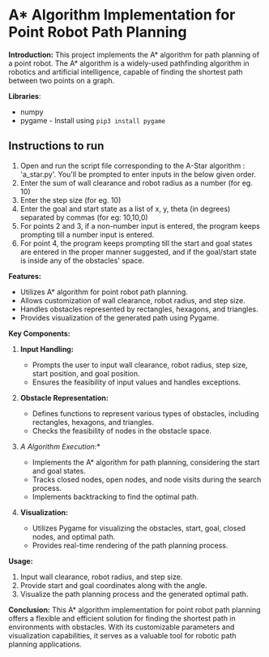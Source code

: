 # A* Algorithm Implementation for Point Robot Path Planning

**Introduction:**
This project implements the A* algorithm for path planning of a point robot. The A* algorithm is a widely-used pathfinding algorithm in robotics and artificial intelligence, capable of finding the shortest path between two points on a graph.

**Libraries**:
* numpy
* pygame - Install using ```pip3 install pygame```

## Instructions to run
1. Open and run the script file corresponding to the A-Star algorithm : 'a_star.py'. You'll be prompted to enter inputs in the below given order.
2. Enter the sum of wall clearance and robot radius as a number (for eg. 10)
3. Enter the step size (for eg. 10)
4. Enter the goal and start state as a list of x, y, theta (in degrees) separated by commas (for eg: 10,10,0)
5. For points 2 and 3, if a non-number input is entered, the program keeps prompting till a number input is entered.
6. For point 4, the program keeps prompting till the start and goal states are entered in the proper manner suggested, and if the goal/start state is inside any of the obstacles' space.

**Features:**
- Utilizes A* algorithm for point robot path planning.
- Allows customization of wall clearance, robot radius, and step size.
- Handles obstacles represented by rectangles, hexagons, and triangles.
- Provides visualization of the generated path using Pygame.

**Key Components:**
1. **Input Handling:**
   - Prompts the user to input wall clearance, robot radius, step size, start position, and goal position.
   - Ensures the feasibility of input values and handles exceptions.

2. **Obstacle Representation:**
   - Defines functions to represent various types of obstacles, including rectangles, hexagons, and triangles.
   - Checks the feasibility of nodes in the obstacle space.

3. **A* Algorithm Execution:**
   - Implements the A* algorithm for path planning, considering the start and goal states.
   - Tracks closed nodes, open nodes, and node visits during the search process.
   - Implements backtracking to find the optimal path.

4. **Visualization:**
   - Utilizes Pygame for visualizing the obstacles, start, goal, closed nodes, and optimal path.
   - Provides real-time rendering of the path planning process.

**Usage:**
1. Input wall clearance, robot radius, and step size.
2. Provide start and goal coordinates along with the angle.
3. Visualize the path planning process and the generated optimal path.

**Conclusion:**
This A* algorithm implementation for point robot path planning offers a flexible and efficient solution for finding the shortest path in environments with obstacles. With its customizable parameters and visualization capabilities, it serves as a valuable tool for robotic path planning applications.


